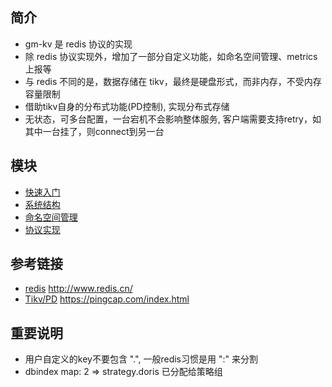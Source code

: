 ## 简介

+ gm-kv 是 redis 协议的实现
+ 除 redis 协议实现外，增加了一部分自定义功能，如命名空间管理、metrics上报等
+ 与 redis 不同的是，数据存储在 tikv，最终是硬盘形式，而非内存，不受内存容量限制
+ 借助tikv自身的分布式功能(PD控制), 实现分布式存储
+ 无状态，可多台配置，一台宕机不会影响整体服务, 客户端需要支持retry，如其中一台挂了，则connect到另一台


## 模块

+ [快速入门](./quickstart.md)
+ [系统结构](./system-structure.md)
+ [命名空间管理](./namespace.md)
+ [协议实现](./internal.md)


## 参考链接

+ [redis](http://www.redis.cn/)  http://www.redis.cn/
+ [Tikv/PD](https://pingcap.com/index.html)  https://pingcap.com/index.html

##	重要说明

+ 用户自定义的key不要包含 ".", 一般redis习惯是用 ":" 来分割
+ dbindex map: 2 => strategy.doris 已分配给策略组